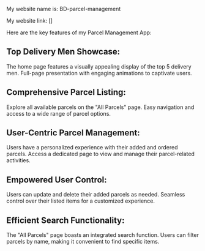 My website name is: BD-parcel-management

My website link: []

Here are the key features of my Parcel Management App:

## Top Delivery Men Showcase:

The home page features a visually appealing display of the top 5 delivery men.
Full-page presentation with engaging animations to captivate users.
## Comprehensive Parcel Listing:

Explore all available parcels on the "All Parcels" page.
Easy navigation and access to a wide range of parcel options.
## User-Centric Parcel Management:

Users have a personalized experience with their added and ordered parcels.
Access a dedicated page to view and manage their parcel-related activities.
## Empowered User Control:

Users can update and delete their added parcels as needed.
Seamless control over their listed items for a customized experience.
## Efficient Search Functionality:

The "All Parcels" page boasts an integrated search function.
Users can filter parcels by name, making it convenient to find specific items.